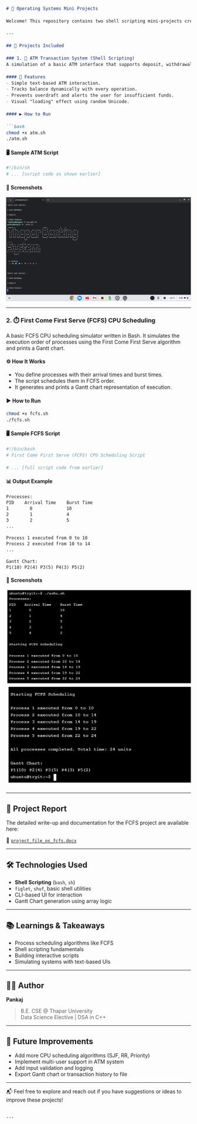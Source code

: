 

```markdown
# 🧠 Operating Systems Mini Projects

Welcome! This repository contains two shell scripting mini-projects created as part of my 2nd-year Operating Systems coursework at Thapar University.

---

## 📁 Projects Included

### 1. 🏦 ATM Transaction System (Shell Scripting)
A simulation of a basic ATM interface that supports deposit, withdrawal, and balance inquiry functionalities.

#### 🔧 Features
- Simple text-based ATM interaction.
- Tracks balance dynamically with every operation.
- Prevents overdraft and alerts the user for insufficient funds.
- Visual "loading" effect using random Unicode.

#### ▶️ How to Run

```bash
chmod +x atm.sh
./atm.sh
```

#### 🖥️ Sample ATM Script

```bash
#!/bin/sh
# ... [script code as shown earlier]
```

#### 📸 Screenshots

![ATM System](unnamed.png)

---

### 2. ⏱️ First Come First Serve (FCFS) CPU Scheduling

A basic FCFS CPU scheduling simulator written in Bash. It simulates the execution order of processes using the First Come First Serve algorithm and prints a Gantt chart.

#### ⚙️ How It Works

- You define processes with their arrival times and burst times.
- The script schedules them in FCFS order.
- It generates and prints a Gantt chart representation of execution.

#### ▶️ How to Run

```bash
chmod +x fcfs.sh
./fcfs.sh
```

#### 🖥️ Sample FCFS Script

```bash
#!/bin/bash
# First Come First Serve (FCFS) CPU Scheduling Script

# ... [full script code from earlier]
```

#### 📊 Output Example

```
Processes:
PID    Arrival Time    Burst Time
1        0             10
2        1             4
3        2             5
...

Process 1 executed from 0 to 10
Process 2 executed from 10 to 14
...

Gantt Chart:
P1(10) P2(4) P3(5) P4(3) P5(2)
```

#### 📸 Screenshots

![FCFS 1](fcfs.png)  
![FCFS 2](fcfs2.png)

---

## 📄 Project Report

The detailed write-up and documentation for the FCFS project are available here:

📘 [`project_file_os_fcfs.docx`](./project_file_os_fcfs.docx)

---

## 🛠️ Technologies Used

- **Shell Scripting** (`bash`, `sh`)
- `figlet`, `shuf`, basic shell utilities
- CLI-based UI for interaction
- Gantt Chart generation using array logic

---

## 📚 Learnings & Takeaways

- Process scheduling algorithms like FCFS
- Shell scripting fundamentals
- Building interactive scripts
- Simulating systems with text-based UIs

---

## 👨‍💻 Author

**Pankaj**  
> B.E. CSE @ Thapar University  
> Data Science Elective | DSA in C++

---

## 🌱 Future Improvements

- Add more CPU scheduling algorithms (SJF, RR, Priority)
- Implement multi-user support in ATM system
- Add input validation and logging
- Export Gantt chart or transaction history to file

---

📬 Feel free to explore and reach out if you have suggestions or ideas to improve these projects!
```

---
